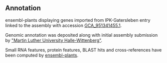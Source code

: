**Annotation**
----------

ensembl-plants displaying genes imported from IPK-Gatersleben entry linked to the assembly with accession [GCA\_951341455.1](http://www.ebi.ac.uk/ena/data/view/GCA_951341455.1).

Genomic annotation was deposited along with initial assembly submission by ["Martin Luther University Halle-Wittenberg"](URL_GOES_HERE).

Small RNA features, protein features, BLAST hits and cross-references have been
computed by [ensembl-plants](https://plants.ensembl.org/info/genome/annotation/index.html).
